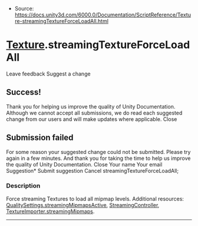 * Source: https://docs.unity3d.com/6000.0/Documentation/ScriptReference/Texture-streamingTextureForceLoadAll.html

#  [Texture](https://docs.unity3d.com/6000.0/Documentation/ScriptReference/Texture.html).streamingTextureForceLoadAll
Leave feedback
Suggest a change
## Success!
Thank you for helping us improve the quality of Unity Documentation. Although we cannot accept all submissions, we do read each suggested change from our users and will make updates where applicable.
Close
## Submission failed
For some reason your suggested change could not be submitted. Please <a>try again</a> in a few minutes. And thank you for taking the time to help us improve the quality of Unity Documentation.
Close
Your name Your email Suggestion* Submit suggestion
Cancel
streamingTextureForceLoadAll; 
### Description
Force streaming Textures to load all mipmap levels.
Additional resources: [QualitySettings.streamingMipmapsActive](https://docs.unity3d.com/6000.0/Documentation/ScriptReference/QualitySettings-streamingMipmapsActive.html), [StreamingController](https://docs.unity3d.com/6000.0/Documentation/ScriptReference/StreamingController.html), [TextureImporter.streamingMipmaps](https://docs.unity3d.com/6000.0/Documentation/ScriptReference/TextureImporter-streamingMipmaps.html).
* * *
